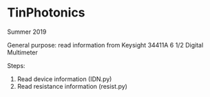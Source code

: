 # TinPhotonics
Summer 2019

General purpose: read information from Keysight 34411A 6 1/2 Digital Multimeter

Steps:
1) Read device information (IDN.py)
2) Read resistance information (resist.py)
